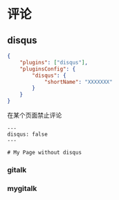 # 评论

## disqus

```json
{
    "plugins": ["disqus"],
    "pluginsConfig": {
        "disqus": {
            "shortName": "XXXXXXX"
        }
    }
}
```

在某个页面禁止评论

```
---
disqus: false
---

# My Page without disqus
```

### gitalk

### mygitalk
